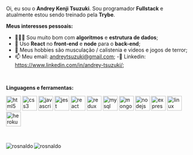 Oi, eu sou o **Andrey Kenji Tsuzuki**.
Sou programador **Fullstack** e atualmente estou sendo treinado pela **Trybe**. 


**Meus interesses pessoais:**

- 👨🏽‍💻 Sou muito bom com **algoritmos** e **estrutura de dados**;
- 🌱 Uso **React** no **front-end** e **node** para o **back-end**; 
- 🤔 Meus hobbies são musculação / calistenia e videos e jogos de terror;
- 📫 Meu email: andreytsuzuki@gmail.com;
-:sheep: Linkedin: https://www.linkedin.com/in/andrey-tsuzuki/;

<br />

**Linguagens e ferramentas:**  

<p>
  <img src="https://devicons.github.io/devicon/devicon.git/icons/html5/html5-original-wordmark.svg" alt="html5" width="40" height="40"/> 
  <img src="https://devicons.github.io/devicon/devicon.git/icons/css3/css3-original-wordmark.svg" alt="css3" width="40" height="40"/> 
  <img src="https://devicons.github.io/devicon/devicon.git/icons/javascript/javascript-original.svg" alt="javascript" width="40" height="40"/> 
  <img src="https://www.learnstorybook.com/intro-to-storybook/logo-jest.png" alt="jest" width="40" height="40" />
  <img src="https://devicons.github.io/devicon/devicon.git/icons/react/react-original-wordmark.svg" alt="react" width="40" height="40"/> 
  <img src="https://devicons.github.io/devicon/devicon.git/icons/redux/redux-original.svg" alt="redux" width="40" height="40"/> 
  <img src="https://devicons.github.io/devicon/devicon.git/icons/mysql/mysql-original-wordmark.svg" alt="mysql" width="40" height="40"/> 
  <img src="https://devicons.github.io/devicon/devicon.git/icons/mongodb/mongodb-original-wordmark.svg" alt="mongodb" width="40" height="40"/> 
  <img src="https://devicons.github.io/devicon/devicon.git/icons/nodejs/nodejs-original-wordmark.svg" alt="nodejs" width="40" height="40"/> 
  <img src="https://devicons.github.io/devicon/devicon.git/icons/express/express-original-wordmark.svg" alt="express" width="40" height="40"/>
  <img src="https://devicons.github.io/devicon/devicon.git/icons/linux/linux-original.svg" alt="linux" width="40" height="40" />
  <img src="https://devicons.github.io/devicon/devicon.git/icons/heroku/heroku-plain.svg" alt="heroku" width="40" height="40" />
</p>

<br />

<p>
    <img align="left" src="https://github-readme-stats.vercel.app/api/top-langs/?username=rosnaldo&theme=react&title_color=268bd2" alt="rosnaldo" />
</p>
<p>
    <img align="justify" src="https://github-readme-stats.vercel.app/api?username=rosnaldo&count_private=true&show_icons=true&theme=react&icon_color=268bd2&title_color=268bd2" alt="rosnaldo" />
</p>
